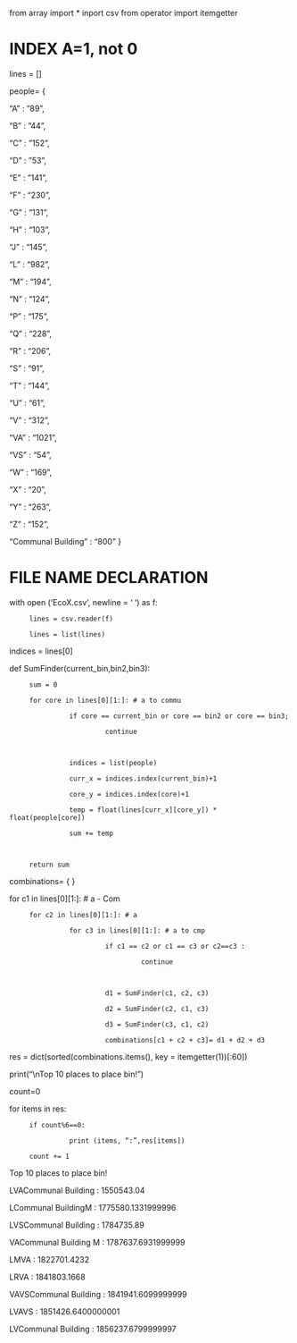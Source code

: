 from array import *
inport csv
from operator import itemgetter

# INDEX A=1, not 0

lines = [] 

people= { 

“A” : ”89”, 

“B” : ”44”, 

“C” : ”152”, 

“D” : ”53”, 

“E” : ”141”, 

“F” : “230”, 

“G” : “131”, 

“H” : “103”, 

“J” : “145”, 

“L” : “982”, 

“M” : “194”, 

“N” : “124”, 

“P” : “175”, 

“Q” : “228”, 

“R” : “206”,  

“S” : “91”,  

“T” : “144”,  

“U” : “61”, 

“V” : “312”,  

“VA” : “1021”,  

“VS” : “54”,  

“W” : “169”,  

“X” : “20”,  

“Y” : “263”,  

“Z” : “152”,  

“Communal Building” : “800” 
} 

  

# FILE NAME DECLARATION 

with open (‘EcoX.csv’, newline = ‘ ‘) as f: 

         lines = csv.reader(f) 

         lines = list(lines) 

indices = lines[0] 

  

def SumFinder(current_bin,bin2,bin3): 

         sum = 0 

         for core in lines[0][1:]: # a to commu 

                   if core == current_bin or core == bin2 or core == bin3; 

                            continue 

  

                   indices = list(people) 

                   curr_x = indices.index(current_bin)+1 

                   core_y = indices.index(core)+1 

                   temp = float(lines[curr_x][core_y]) * float(people[core]) 

                   sum += temp 

  

         return sum 

  

combinations= { } 

for c1 in lines[0][1:]: # a - Com 

         for c2 in lines[0][1:]: # a 

                   for c3 in lines[0][1:]: # a to cmp 

                            if c1 == c2 or c1 == c3 or c2==c3 : 

                                     continue 

  

                            d1 = SumFinder(c1, c2, c3) 

                            d2 = SumFinder(c2, c1, c3) 

                            d3 = SumFinder(c3, c1, c2) 

                            combinations[c1 + c2 + c3]= d1 + d2 + d3 

  

res = dict(sorted(combinations.items(), key = itemgetter(1))[:60]) 

print(“\nTop 10 places to place bin!”) 

  

count=0 

for items in res: 

         if count%6==0: 

                   print (items, “:”,res[items]) 

         count += 1 

  

  

Top 10 places to place bin! 

LVACommunal Building : 1550543.04 

LCommunal BuildingM : 1775580.1331999996 

LVSCommunal Building : 1784735.89 

VACommunal Building M : 1787637.6931999999 

LMVA : 1822701.4232 

LRVA : 1841803.1668 

VAVSCommunal Building : 1841941.6099999999 

LVAVS : 1851426.6400000001 

LVCommunal Building : 1856237.6799999997 
